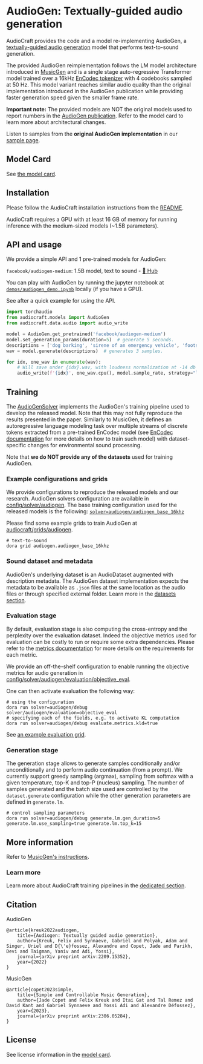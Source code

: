 # AudioGen: Textually-guided audio generation

AudioCraft provides the code and a model re-implementing AudioGen, a [textually-guided audio generation][audiogen_arxiv]
model that performs text-to-sound generation.

The provided AudioGen reimplementation follows the LM model architecture introduced in [MusicGen][musicgen_arxiv]
and is a single stage auto-regressive Transformer model trained over a 16kHz
<a href="https://github.com/facebookresearch/encodec">EnCodec tokenizer</a> with 4 codebooks sampled at 50 Hz.
This model variant reaches similar audio quality than the original implementation introduced in the AudioGen publication
while providing faster generation speed given the smaller frame rate.

**Important note:** The provided models are NOT the original models used to report numbers in the
[AudioGen publication][audiogen_arxiv]. Refer to the model card to learn more about architectural changes.

Listen to samples from the **original AudioGen implementation** in our [sample page][audiogen_samples].


## Model Card

See [the model card](../model_cards/AUDIOGEN_MODEL_CARD.md).


## Installation

Please follow the AudioCraft installation instructions from the [README](../README.md).

AudioCraft requires a GPU with at least 16 GB of memory for running inference with the medium-sized models (~1.5B parameters).

## API and usage

We provide a simple API and 1 pre-trained models for AudioGen:

`facebook/audiogen-medium`: 1.5B model, text to sound - [🤗 Hub](https://huggingface.co/facebook/audiogen-medium)

You can play with AudioGen by running the jupyter notebook at [`demos/audiogen_demo.ipynb`](../demos/audiogen_demo.ipynb) locally (if you have a GPU).

See after a quick example for using the API.

```python
import torchaudio
from audiocraft.models import AudioGen
from audiocraft.data.audio import audio_write

model = AudioGen.get_pretrained('facebook/audiogen-medium')
model.set_generation_params(duration=5)  # generate 5 seconds.
descriptions = ['dog barking', 'sirene of an emergency vehicle', 'footsteps in a corridor']
wav = model.generate(descriptions)  # generates 3 samples.

for idx, one_wav in enumerate(wav):
    # Will save under {idx}.wav, with loudness normalization at -14 db LUFS.
    audio_write(f'{idx}', one_wav.cpu(), model.sample_rate, strategy="loudness", loudness_compressor=True)
```

## Training

The [AudioGenSolver](../audiocraft/solvers/audiogen.py) implements the AudioGen's training pipeline
used to develop the released model. Note that this may not fully reproduce the results presented in the paper.
Similarly to MusicGen, it defines an autoregressive language modeling task over multiple streams of
discrete tokens extracted from a pre-trained EnCodec model (see [EnCodec documentation](./ENCODEC.md)
for more details on how to train such model) with dataset-specific changes for environmental sound
processing.

Note that **we do NOT provide any of the datasets** used for training AudioGen.

### Example configurations and grids

We provide configurations to reproduce the released models and our research.
AudioGen solvers configuration are available in [config/solver/audiogen](../config/solver/audiogen).
The base training configuration used for the released models is the following:
[`solver=audiogen/audiogen_base_16khz`](../config/solver/audiogen/audiogen_base_16khz.yaml)

Please find some example grids to train AudioGen at
[audiocraft/grids/audiogen](../audiocraft/grids/audiogen/).

```shell
# text-to-sound
dora grid audiogen.audiogen_base_16khz
```

### Sound dataset and metadata

AudioGen's underlying dataset is an AudioDataset augmented with description metadata.
The AudioGen dataset implementation expects the metadata to be available as `.json` files
at the same location as the audio files or through specified external folder.
Learn more in the [datasets section](./DATASETS.md).

### Evaluation stage

By default, evaluation stage is also computing the cross-entropy and the perplexity over the
evaluation dataset. Indeed the objective metrics used for evaluation can be costly to run
or require some extra dependencies. Please refer to the [metrics documentation](./METRICS.md)
for more details on the requirements for each metric.

We provide an off-the-shelf configuration to enable running the objective metrics
for audio generation in
[config/solver/audiogen/evaluation/objective_eval](../config/solver/audiogen/evaluation/objective_eval.yaml).

One can then activate evaluation the following way:
```shell
# using the configuration
dora run solver=audiogen/debug solver/audiogen/evaluation=objective_eval
# specifying each of the fields, e.g. to activate KL computation
dora run solver=audiogen/debug evaluate.metrics.kld=true
```

See [an example evaluation grid](../audiocraft/grids/audiogen/audiogen_pretrained_16khz_eval.py).

### Generation stage

The generation stage allows to generate samples conditionally and/or unconditionally and to perform
audio continuation (from a prompt). We currently support greedy sampling (argmax), sampling
from softmax with a given temperature, top-K and top-P (nucleus) sampling. The number of samples
generated and the batch size used are controlled by the `dataset.generate` configuration
while the other generation parameters are defined in `generate.lm`.

```shell
# control sampling parameters
dora run solver=audiogen/debug generate.lm.gen_duration=5 generate.lm.use_sampling=true generate.lm.top_k=15
```

## More information

Refer to [MusicGen's instructions](./MUSICGEN.md).

### Learn more

Learn more about AudioCraft training pipelines in the [dedicated section](./TRAINING.md).


## Citation

AudioGen
```
@article{kreuk2022audiogen,
    title={Audiogen: Textually guided audio generation},
    author={Kreuk, Felix and Synnaeve, Gabriel and Polyak, Adam and Singer, Uriel and D{\'e}fossez, Alexandre and Copet, Jade and Parikh, Devi and Taigman, Yaniv and Adi, Yossi},
    journal={arXiv preprint arXiv:2209.15352},
    year={2022}
}
```

MusicGen
```
@article{copet2023simple,
    title={Simple and Controllable Music Generation},
    author={Jade Copet and Felix Kreuk and Itai Gat and Tal Remez and David Kant and Gabriel Synnaeve and Yossi Adi and Alexandre Défossez},
    year={2023},
    journal={arXiv preprint arXiv:2306.05284},
}
```

## License

See license information in the [model card](../model_cards/AUDIOGEN_MODEL_CARD.md).

[audiogen_arxiv]: https://arxiv.org/abs/2209.15352
[musicgen_arxiv]: https://arxiv.org/abs/2306.05284
[audiogen_samples]: https://felixkreuk.github.io/audiogen/
